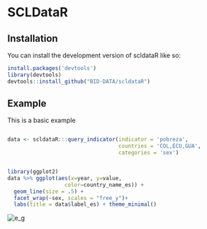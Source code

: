 
# SCLDataR


## Installation

You can install the development version of scldataR like so:

``` r
install.packages('devtools')
library(devtools)
devtools::install_github("BID-DATA/scldataR") 
```

## Example

This is a basic example

``` r

data <- scldataR:::query_indicator(indicator = 'pobreza',
                                   countries = 'COL,ECU,GUA',
                                   categories = 'sex')


library(ggplot2)
data %>% ggplot(aes(x=year, y=value,
                  color=country_name_es)) +  
  geom_line(size = .5) + 
  facet_wrap(~sex, scales = "free_y")+
  labs(title = data$label_es) + theme_minimal()
```

![e_g]("inst/img/plot_eg.png")

